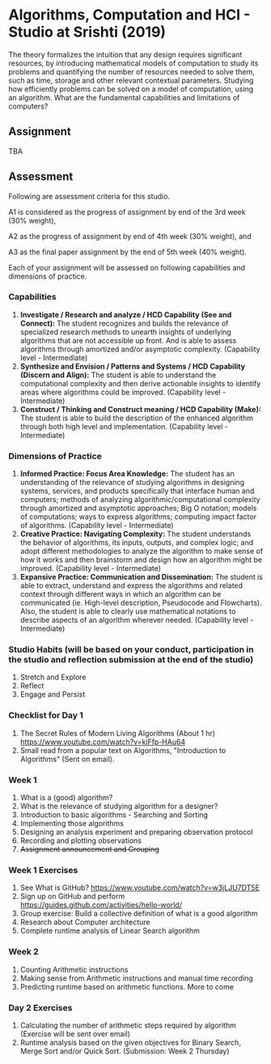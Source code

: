 # Algorithms, Computation and HCI - Studio at Srishti (2019)
The theory formalizes the intuition that any design requires significant resources, by introducing mathematical models of computation to study its problems and quantifying the number of resources needed to solve them, such as time, storage and other relevant contextual parameters. Studying how efficiently problems can be solved on a model of computation, using an algorithm. What are the fundamental capabilities and limitations of computers?

## Assignment
TBA

## Assessment
Following are assessment criteria for this studio.

A1 is considered as the progress of assignment by end of the 3rd week (30% weight), 

A2 as the progress of assignment by end of 4th week (30% weight), and

A3 as the final paper assignment by the end of 5th week (40% weight).

Each of your assignment will be assessed on following capabilities and dimensions of practice.

### Capabilities
1. **Investigate / Research and analyze / HCD Capability (See and Connect):** The student recognizes and builds the relevance of specialized research methods to unearth insights of underlying algorithms that are not accessible up front. And is able to assess algorithms through amortized and/or asymptotic complexity. (Capability level - Intermediate)
2. **Synthesize and Envision / Patterns and Systems / HCD Capability (Discern and Align):** The student is able to understand the computational complexity and then derive actionable insights to identify areas where algorithms could be improved. (Capability level - Intermediate)
3. **Construct / Thinking and Construct meaning / HCD Capability (Make):** The student is able to build the description of the enhanced algorithm through both high level and implementation. (Capability level - Intermediate)

### Dimensions of Practice
1. **Informed Practice: Focus Area Knowledge:** The student has an understanding of the relevance of studying algorithms in designing systems, services, and products specifically that interface human and computers; methods of analyzing algorithmic/computational complexity through amortized and asymptotic approaches; Big O notation; models of computations; ways to express algorithms; computing impact factor of algorithms. (Capability level - Intermediate)
2. **Creative Practice: Navigating Complexity:** The student understands the behavior of algorithms, its inputs, outputs, and complex logic; and adopt different methodologies to analyze the algorithm to make sense of how it works and then brainstorm and design how an algorithm might be improved. (Capability level - Intermediate)
3. **Expansive Practice: Communication and Dissemination:** The student is able to extract, understand and express the algorithms and related context through different ways in which an algorithm can be communicated (ie. High-level description, Pseudocode and Flowcharts). Also, the student is able to clearly use mathematical notations to describe aspects of an algorithm wherever needed. (Capability level - Intermediate)

### Studio Habits (will be based on your conduct, participation in the studio and reflection submission at the end of the studio)
1. Stretch and Explore
2. Reflect
3. Engage and Persist

### Checklist for Day 1
1. The Secret Rules of Modern Living Algorithms (About 1 hr) https://www.youtube.com/watch?v=kiFfp-HAu64
2. Small read from a popular text on Algorithms, "Introduction to Algorithms" (Sent on email).

### Week 1
1. What is a (good) algorithm?
2. What is the relevance of studying algorithm for a designer?
3. Introduction to basic algorithms - Searching and Sorting
4. Implementing those algorithms
5. Designing an analysis experiment and preparing observation protocol
6. Recording and plotting observations
7. ~~Assignment announcement and Grouping~~

### Week 1 Exercises
1. See What is GitHub? https://www.youtube.com/watch?v=w3jLJU7DT5E
2. Sign up on GitHub and perform https://guides.github.com/activities/hello-world/
3. Group exercise: Build a collective definition of what is a good algorithm
4. Research about Computer architecture
5. Complete runtime analysis of Linear Search algorithm

### Week 2
1. Counting Arithmetic instructions
2. Making sense from Arithmetic instructions and manual time recording
3. Predicting runtime based on arithmetic functions.
More to come

### Day 2 Exercises
1. Calculating the number of arithmetic steps required by algorithm (Exercise will be sent over email)
1. Runtime analysis based on the given objectives for Binary Search, Merge Sort and/or Quick Sort. (Submission: Week 2 Thursday)

